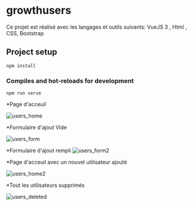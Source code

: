 # growthusers
Ce projet est réalisé avec les langages et outils suivants: VueJS 3 , Html , CSS, Bootstrap
## Project setup
```
npm install
```

### Compiles and hot-reloads for development
```
npm run serve
```
*Page d'acceuil

![users_home](https://user-images.githubusercontent.com/47745859/130493442-ae84920f-763c-42d0-9abe-ce6f6641a5e3.PNG)


*Formulaire d'ajout Vide

![users_form](https://user-images.githubusercontent.com/47745859/130493461-16aedf1b-dc1b-447a-917c-271a02354925.PNG)



*Formulaire d'ajout rempli
![users_form2](https://user-images.githubusercontent.com/47745859/130493488-af74ee7e-526a-442f-ae4f-e931900f895f.PNG)


*Page d'acceuil avec un nouvel utilisateur ajouté 

![users_home2](https://user-images.githubusercontent.com/47745859/130493533-d6ff9894-2702-420f-ad12-0b7d9c2c5483.PNG)


*Tout les utilisateurs supprimés

![users_deleted](https://user-images.githubusercontent.com/47745859/130493551-fcdfcd6c-953b-42be-9675-f19c6e728d32.PNG)

